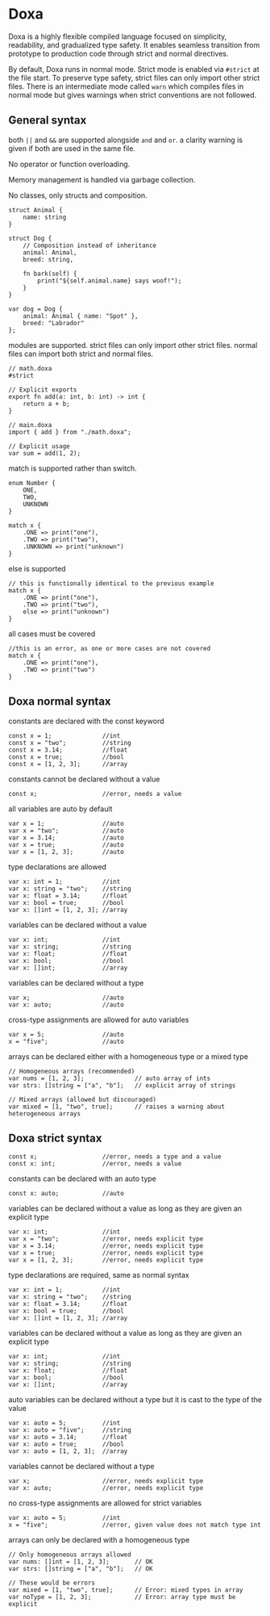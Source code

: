 # Doxa 

Doxa is a highly flexible compiled language focused on simplicity, readability, and gradualized type safety. It enables seamless transition from prototype to production code through strict and normal directives.

By default, Doxa runs in normal mode. Strict mode is enabled via `#strict` at the file start. To preserve type safety, strict files can only import other strict files. There is an intermediate mode called `warn` which compiles files in normal mode but gives warnings when strict conventions are not followed.

## General syntax

both `||` and `&&` are supported alongside `and` and `or`. a clarity warning is given if both are used in the same file.

No operator or function overloading.

Memory management is handled via garbage collection.

No classes, only structs and composition.

``` 
struct Animal {
    name: string
}

struct Dog {
    // Composition instead of inheritance
    animal: Animal,
    breed: string,
    
    fn bark(self) {
        print("${self.animal.name} says woof!");
    }
}

var dog = Dog {
    animal: Animal { name: "Spot" },
    breed: "Labrador"
};
```

modules are supported. strict files can only import other strict files. normal files can import both strict and normal files.

```
// math.doxa
#strict

// Explicit exports
export fn add(a: int, b: int) -> int {
    return a + b;
}

// main.doxa
import { add } from "./math.doxa";

// Explicit usage
var sum = add(1, 2);
```

match is supported rather than switch.

```
enum Number {
    ONE,
    TWO,
    UNKNOWN
}

match x {
    .ONE => print("one"),
    .TWO => print("two"),
    .UNKNOWN => print("unknown")
}
```

else is supported

```
// this is functionally identical to the previous example
match x {
    .ONE => print("one"),
    .TWO => print("two"),
    else => print("unknown")
}
```

all cases must be covered

```
//this is an error, as one or more cases are not covered
match x {
    .ONE => print("one"),
    .TWO => print("two")
}
```


## Doxa normal syntax

constants are declared with the const keyword

```
const x = 1;              //int
const x = "two";          //string
const x = 3.14;           //float
const x = true;           //bool
const x = [1, 2, 3];      //array
```

constants cannot be declared without a value

```
const x;                  //error, needs a value
```

all variables are auto by default

```
var x = 1;                //auto
var x = "two";            //auto
var x = 3.14;             //auto
var x = true;             //auto
var x = [1, 2, 3];        //auto
```

type declarations are allowed

```
var x: int = 1;           //int
var x: string = "two";    //string
var x: float = 3.14;      //float
var x: bool = true;       //bool
var x: []int = [1, 2, 3]; //array
```

variables can be declared without a value

```
var x: int;               //int
var x: string;            //string
var x: float;             //float
var x: bool;              //bool
var x: []int;             //array
```

variables can be declared without a type

```
var x;                    //auto
var x: auto;              //auto
```

cross-type assignments are allowed for auto variables

```
var x = 5;                //auto
x = "five";               //auto
```

arrays can be declared either with a homogeneous type or a mixed type

```
// Homogeneous arrays (recommended)
var nums = [1, 2, 3];              // auto array of ints
var strs: []string = ["a", "b"];   // explicit array of strings

// Mixed arrays (allowed but discouraged)
var mixed = [1, "two", true];      // raises a warning about heterogeneous arrays
```

## Doxa strict syntax
```
const x;                  //error, needs a type and a value
const x: int;             //error, needs a value
```

constants can be declared with an auto type

```
const x: auto;            //auto
```

variables can be declared without a value as long as they are given an explicit type

```
var x: int;               //int
var x = "two";            //error, needs explicit type
var x = 3.14;             //error, needs explicit type
var x = true;             //error, needs explicit type
var x = [1, 2, 3];        //error, needs explicit type
```

type declarations are required, same as normal syntax

```
var x: int = 1;           //int
var x: string = "two";    //string
var x: float = 3.14;      //float
var x: bool = true;       //bool
var x: []int = [1, 2, 3]; //array
```

variables can be declared without a value as long as they are given an explicit type

```
var x: int;               //int
var x: string;            //string
var x: float;             //float
var x: bool;              //bool
var x: []int;             //array
```

auto variables can be declared without a type but it is cast to the type of the value

```
var x: auto = 5;          //int
var x: auto = "five";     //string
var x: auto = 3.14;       //float
var x: auto = true;       //bool
var x: auto = [1, 2, 3];  //array
```

variables cannot be declared without a type

```
var x;                    //error, needs explicit type
var x: auto;              //error, needs explicit type
```

no cross-type assignments are allowed for strict variables

```
var x: auto = 5;          //int
x = "five";               //error, given value does not match type int
```

arrays can only be declared with a homogeneous type

```
// Only homogeneous arrays allowed
var nums: []int = [1, 2, 3];       // OK
var strs: []string = ["a", "b"];   // OK

// These would be errors
var mixed = [1, "two", true];      // Error: mixed types in array
var noType = [1, 2, 3];            // Error: array type must be explicit
```